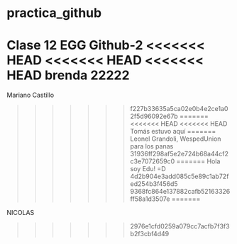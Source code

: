 # practica_github
Clase 12 EGG Github-2
<<<<<<< HEAD
<<<<<<< HEAD
<<<<<<< HEAD
brenda 22222
=======
Mariano Castillo
>>>>>>> f227b33635a5ca02e0b4e2ce1a02f5d96092e67b
=======
<<<<<<< HEAD
<<<<<<< HEAD
Tomás estuvo aquí
=======
Leonel Grandoli, WespedUnion para los panas
>>>>>>> 31936ff298af5e2e724b68a44cf2c3e7072659c0
=======
Hola soy Edu! =D
>>>>>>> 4d2b904e3add085c5e89c1ab72fed254b3f456d5
>>>>>>> 9368fc864e137882cafb52163326ff58a1d3507e
=======

NICOLAS
>>>>>>> 2976e1cfd0259a079cc7acfb7f3f3b2f3cbf4d49

